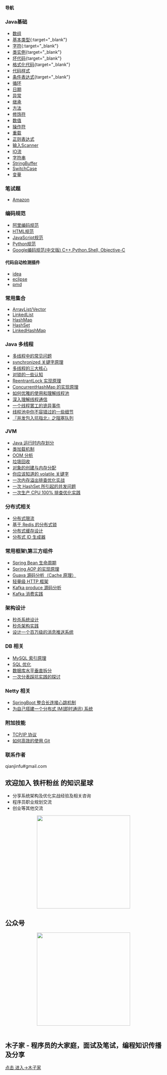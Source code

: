 
#### 导航

### Java基础
- <a href="https://gitee.com/changsong/jsong/tree/master/src/main/java/com/jsong/javabasic/array" target="_blank">数组</a>
- [基本类型](https://gitee.com/changsong/jsong/tree/master/src/main/java/com/jsong/javabasic/basictype){:target="_blank"}
- [字符](https://gitee.com/changsong/jsong/tree/master/src/main/java/com/jsong/javabasic/character){:target="_blank"}
- [类实例](https://gitee.com/changsong/jsong/tree/master/src/main/java/com/jsong/javabasic/classinstance){target="_blank"}
- [坏代码](https://gitee.com/changsong/jsong/tree/master/src/main/java/com/jsong/javabasic/cleancode){target="_blank"}
- [格式化代码](https://gitee.com/changsong/jsong/tree/master/src/main/java/com/jsong/javabasic/cleancode){target="_blank"}
- [代码样式](https://gitee.com/changsong/jsong/tree/master/src/main/java/com/jsong/javabasic/codestyle)
- [条件表达式](https://gitee.com/changsong/jsong/tree/master/src/main/java/com/jsong/javabasic/conditionalstatement){target="_blank"}
- [循环](https://gitee.com/changsong/jsong/tree/master/src/main/java/com/jsong/javabasic/cyclicstructure)
- [日期](https://gitee.com/changsong/jsong/tree/master/src/main/java/com/jsong/javabasic/date)
- [异常](https://gitee.com/changsong/jsong/tree/master/src/main/java/com/jsong/javabasic/exception)
- [继承](https://gitee.com/changsong/jsong/tree/master/src/main/java/com/jsong/javabasic/extend)
- [方法](https://gitee.com/changsong/jsong/tree/master/src/main/java/com/jsong/javabasic/method)
- [修饰符](https://gitee.com/changsong/jsong/tree/master/src/main/java/com/jsong/javabasic/modifier)
- [数值](https://gitee.com/changsong/jsong/tree/master/src/main/java/com/jsong/javabasic/number)
- [操作符](https://gitee.com/changsong/jsong/tree/master/src/main/java/com/jsong/javabasic/operator)
- [重载](https://gitee.com/changsong/jsong/tree/master/src/main/java/com/jsong/javabasic/override)
- [正则表达式](https://gitee.com/changsong/jsong/tree/master/src/main/java/com/jsong/javabasic/regularexpression)
- [输入Scanner](https://gitee.com/changsong/jsong/tree/master/src/main/java/com/jsong/javabasic/scanner)
- [IO流](https://gitee.com/changsong/jsong/tree/master/src/main/java/com/jsong/javabasic/stream)
- [字符串](https://gitee.com/changsong/jsong/tree/master/src/main/java/com/jsong/javabasic/string)
- [StringBuffer](https://gitee.com/changsong/jsong/tree/master/src/main/java/com/jsong/javabasic/stringbuffer)
- [SwitchCase](https://gitee.com/changsong/jsong/tree/master/src/main/java/com/jsong/javabasic/switchcase)
- [变量](https://gitee.com/changsong/jsong/tree/master/src/main/java/com/jsong/javabasic/variable)

### 笔试题
- [Amazon](https://www.muzjia.com/interview/amazon.html)

### 编码规范
- [阿里编码规范](https://www.muzjia.com/tech/code-guide/ali_code_guide.html)
- [HTML规范](https://www.muzjia.com/tech/code-guide/html_guide.html)
- [JavaScript规范](https://www.muzjia.com/tech/code-guide/javascript_guide.html)
- [Python规范](https://www.muzjia.com/tech/code-guide/python_guide.html)
- [Google编码规范(中文版) C++,Python.Shell, Objective-C](https://www.muzjia.com/tech/code-guide/OOM-analysis.html)

#### 代码自动检测插件
- [idea](https://github.com/alibaba/p3c/tree/master/idea-plugin)
- [eclipse](https://github.com/alibaba/p3c/tree/master/eclipse-plugin)
- [pmd](https://github.com/alibaba/p3c/tree/master/p3c-pmd)

### 常用集合
- [ArrayList/Vector](https://www.muzjia.com/#/collections/ArrayList.html)
- [LinkedList](https://www.muzjia.com/#/collections/LinkedList.html)
- [HashMap](https://www.muzjia.com/#/collections/HashMap.html)
- [HashSet](https://www.muzjia.com/#/collections/HashSet.html)
- [LinkedHashMap](https://www.muzjia.com/#/collections/LinkedHashMap.html)

### Java 多线程
- [多线程中的常见问题](https://www.muzjia.com/tech/thread/Thread-common-problem.html)
- [synchronized 关键字原理](https://www.muzjia.com/tech/thread/Synchronize.html)
- [多线程的三大核心](https://www.muzjia.com/tech/thread/Threadcore.html)
- [对锁的一些认知](https://www.muzjia.com/tech/thread/Java-lock.html)
- [ReentrantLock 实现原理 ](https://www.muzjia.com/tech/thread/ReentrantLock.html)
- [ConcurrentHashMap 的实现原理](https://www.muzjia.com/tech/thread/ConcurrentHashMap.html)
- [如何优雅的使用和理解线程池](https://www.muzjia.com/tech/thread/ThreadPoolExecutor.html)
- [深入理解线程通信](https://www.muzjia.com/tech/thread/thread-communication.html)
- [一个线程罢工的诡异事件](https://www.muzjia.com/tech/thread/thread-gone.html)
- [线程池中你不容错过的一些细节](https://www.muzjia.com/tech/thread/thread-gone2.html)
- [『并发包入坑指北』之阻塞队列](https://www.muzjia.com/tech/thread/ArrayBlockingQueue.html)

### JVM
- [Java 运行时内存划分](https://www.muzjia.com/tech/jvm/MemoryAllocation.html)
- [类加载机制](https://www.muzjia.com/tech/jvm/ClassLoad.html)
- [OOM 分析](https://www.muzjia.com/tech/jvm/OOM-analysis.html)
- [垃圾回收](https://www.muzjia.com/tech/jvm/GarbageCollection.html)
- [对象的创建与内存分配](https://www.muzjia.com/tech/jvm/newObject)
- [你应该知道的 volatile 关键字](https://www.muzjia.com/tech/jvm/volatile.html)
- [一次内存溢出排查优化实战](https://www.muzjia.com/tech/jvm/OOM-Disruptor/)
- [一次 HashSet 所引起的并发问题](https://www.muzjia.com/tech/jvm/JVM-concurrent-HashSet-problem.html)
- [一次生产 CPU 100% 排查优化实践](https://www.muzjia.com/tech/jvm/cpu-percent-100.html)

### 分布式相关
- [分布式限流](https://www.muzjia.com/tech/distributed/Distributed-Limit.html.html)
- [基于 Redis 的分布式锁](https://www.muzjia.com/tech/distributed/distributed-lock-redis/.html)
- [分布式缓存设计](https://www.muzjia.com/tech/cache/Cache-design.html)
- [分布式 ID 生成器](https://www.muzjia.com/tech/cache/ID-generator.html)

### 常用框架\第三方组件
- [Spring Bean 生命周期](https://github.com/changsong/jsong/blob/master/md/spring/spring-bean-lifecycle)
- [Spring AOP 的实现原理](https://github.com/changsong/jsong/blob/master/md/SpringAOP) 
- [Guava 源码分析（Cache 原理）](https://jsong.top/2018/06/13/guava/guava-cache/)
- [轻量级 HTTP 框架](https://github.com/jsong/cicada)
- [Kafka produce 源码分析](https://www.muzjia.com/#/kafka/kafka-product)
- [Kafka 消费实践](https://www.muzjia.com/#/frame/kafka-consumer)

### 架构设计
- [秒杀系统设计](https://github.com/changsong/jsong/blob/master/md/Spike)
- [秒杀架构实践](http://jsong.top/2018/05/07/ssm/SSM18-seconds-kill/)
- [设计一个百万级的消息推送系统](https://github.com/changsong/jsong/blob/master/md/architecture-design/million-sms-push)

### DB 相关
- [MySQL 索引原理](https://github.com/changsong/jsong/blob/master/md/MySQL-Index)
- [SQL 优化](https://github.com/changsong/jsong/blob/master/md/SQL-optimization)
- [数据库水平垂直拆分](https://github.com/changsong/jsong/blob/master/md/DB-split)
- [一次分表踩坑实践的探讨](docs/db/sharding-db)

### Netty 相关
- [SpringBoot 整合长连接心跳机制](https://jsong.top/2018/05/24/netty/Netty(1)TCP-Heartbeat/)
- [为自己搭建一个分布式 IM(即时通讯) 系统](https://github.com/jsong/cim)

### 附加技能
- [TCP/IP 协议](https://github.com/changsong/jsong/blob/master/md/TCP-IP)
- [如何高效的使用 Git](https://github.com/changsong/jsong/blob/master/md/additional-skills/how-to-use-git-efficiently)


### 联系作者
qianjinfu#gmail.com

## 欢迎加入 铁杆粉丝 的知识星球
- 分享系统架构及优化实战经验及相关咨询
- 程序员职业规划交流
- 创业等其他交流
<div align="center">  
    <img src="https://jsong-data.oss-cn-hangzhou.aliyuncs.com/image/knowlege_logo.jpg" width="300"/> 
</div>

## 公众号
<div align="center">  
    <img src="https://jsong-data.oss-cn-hangzhou.aliyuncs.com/image/json_logo.jpg" width="300"/> 
</div>
<br/>

## 木子家 - 程序员的大家庭，面试及笔试，编程知识传播及分享
[点击 进入->木子家](https://www.muzjia.com/#/contactme)
